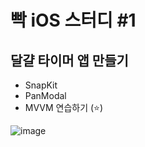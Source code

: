 # 빡 iOS 스터디 #1

달걀 타이머 앱 만들기 
---
+ SnapKit
+ PanModal
+ MVVM 연습하기 (⭐️)

![image](https://user-images.githubusercontent.com/97531269/169690611-bef0054c-bacf-4bba-95c6-efc4382325cf.png)

